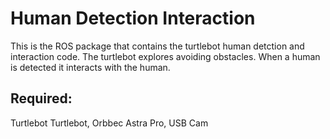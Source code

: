 # Human Detection Interaction
This is the ROS package that contains the turtlebot human detction and interaction code. The turtlebot explores avoiding obstacles. When a human is detected it interacts with the human.

## Required:
Turtlebot Turtlebot,
Orbbec Astra Pro,
USB Cam 
